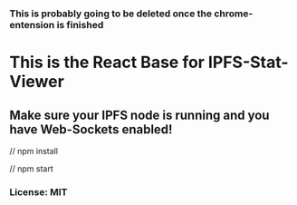 ### This is probably going to be deleted once the chrome-entension is finished

# This is the React Base for IPFS-Stat-Viewer

## Make sure your IPFS node is running and you have Web-Sockets enabled! 

// npm install

// npm start

### License: MIT

